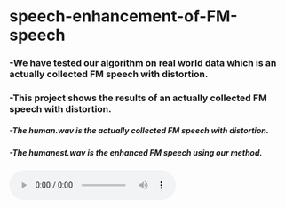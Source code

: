 # speech-enhancement-of-FM-speech
### -We have tested our algorithm on real world data which is an actually collected FM speech with distortion.
### -This project shows the results of an actually collected FM speech with distortion.
##### -The human.wav is the actually collected FM speech with distortion.
##### -The humanest.wav is the enhanced FM speech using our method.

![](https://github.com/YingMa-cc/speech-enhancement-of-FM-speech.git/human.wav)  

